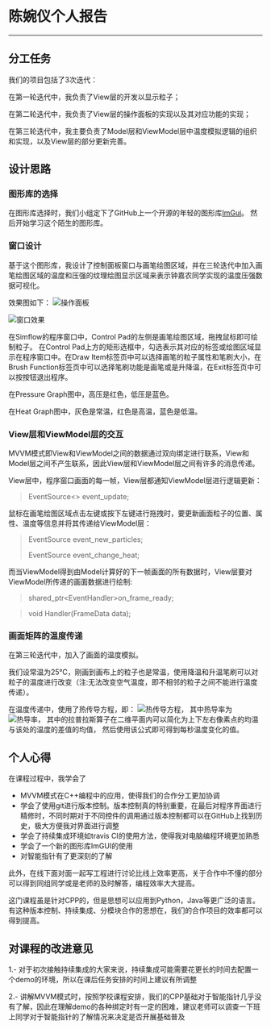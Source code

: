 # 陈婉仪个人报告
***
## 分工任务
我们的项目包括了3次迭代：

在第一轮迭代中，我负责了View层的开发以显示粒子；

在第二轮迭代中，我负责了View层的操作面板的实现以及其对应功能的实现；

在第三轮迭代中，我主要负责了Model层和ViewModel层中温度模拟逻辑的组织和实现，以及View层的部分更新完善。

## 设计思路
### 图形库的选择
在图形库选择时，我们小组定下了GitHub上一个开源的年轻的图形库[ImGui](https://github.com/ocornut/imgui)。
然后开始学习这个陌生的图形库。

### 窗口设计
基于这个图形库，我设计了控制面板窗口与画笔绘图区域，并在三轮迭代中加入画笔绘图区域的温度和压强的纹理绘图显示区域来表示钟嘉农同学实现的温度压强数据可视化。

效果图如下：
![操作面板](file:E:/360MoveData/Users/Chen/Desktop/C-/img/pad.png)

![窗口效果](file:E:/360MoveData/Users/Chen/Desktop/C-/img/window.png)

在Simflow的程序窗口中，Control Pad的左侧是画笔绘图区域，拖拽鼠标即可绘制粒子。
在Control Pad上方的矩形选框中，勾选表示其对应的标签或绘图区域显示在程序窗口中。在Draw Item标签页中可以选择画笔的粒子属性和笔刷大小，在Brush Function标签页中可以选择笔刷功能是画笔或是升降温，在Exit标签页中可以按按钮退出程序。

在Pressure Graph图中，高压是红色，低压是蓝色。

在Heat Graph图中，灰色是常温，红色是高温，蓝色是低温。


### View层和ViewModel层的交互
MVVM模式即View和ViewModel之间的数据通过双向绑定进行联系，View和Model层之间不产生联系，因此View层和ViewModel层之间有许多的消息传递。

View层中，程序窗口画面的每一帧，View层都通知ViewModel层进行逻辑更新：
>EventSource<> event_update;
	
鼠标在画笔绘图区域点击左键或按下左键进行拖拽时，要更新画面粒子的位置、属性、温度等信息并将其传递给ViewModel层：
>EventSource<ParticleBrush> event_new_particles;
>
>EventSource<HeatBrush> event_change_heat;

而当ViewModel得到由Model计算好的下一帧画面的所有数据时，View层要对ViewModel所传递的画面数据进行绘制:
>shared_ptr<EventHandler<FrameData>>on_frame_ready;

>void Handler(FrameData data);

### 画面矩阵的温度传递
在第三轮迭代中，加入了画面的温度模拟。

我们设常温为25℃，刚画到画布上的粒子也是常温，使用降温和升温笔刷可以对粒子的温度进行改变（注:无法改变空气温度，即不相邻的粒子之间不能进行温度传递）。

在温度传递中，使用了热传导方程，即：
![热传导方程](file:E:/360MoveData/Users/Chen/Desktop/C-/img/热传导.png)，
其中热导率为
![热导率](file:E:/360MoveData/Users/Chen/Desktop/C-/img/热导率.png)，
其中的拉普拉斯算子在二维平面内可以简化为上下左右像素点的均温与该处的温度的差值的均值，
然后使用该公式即可得到每秒温度变化的值。

## 个人心得
在课程过程中，我学会了
- MVVM模式在C++编程中的应用，使得我们的合作分工更加协调
- 学会了使用git进行版本控制。版本控制真的特别重要，在最后对程序界面进行精修时，不同时期对于不同控件的调用通过版本控制都可以在GitHub上找到历史，极大方便我对界面进行调整
- 学会了持续集成环境如travis CI的使用方法，使得我对电脑编程环境更加熟悉
- 学会了一个新的图形库ImGUI的使用
- 对智能指针有了更深刻的了解

此外，在线下面对面一起写工程进行讨论比线上效率更高，关于合作中不懂的部分可以得到同组同学或是老师的及时解答，编程效率大大提高。

这门课程虽是针对CPP的，但是思想可以应用到Python，Java等更广泛的语言。有这种版本控制、持续集成、分模块合作的思想在，我们的合作项目的效率都可以得到提高。

## 对课程的改进意见
1.- 对于初次接触持续集成的大家来说，持续集成可能需要花更长的时间去配置一个demo的环境，所以在课后任务安排的时间上建议有所调整

2.- 讲解MVVM模式时，按照学校课程安排，我们的CPP基础对于智能指针几乎没有了解，因此在理解demo的各种绑定时有一定的困难，建议老师可以调查一下班上同学对于智能指针的了解情况来决定是否开展基础普及